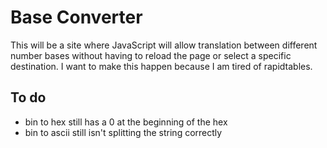 # Base Converter
This will be a site where JavaScript will allow translation between different
number bases without having to reload the page or select a specific destination.
I want to make this happen because I am tired of rapidtables.

## To do
* bin to hex still has a 0 at the beginning of the hex
* bin to ascii still isn't splitting the string correctly

